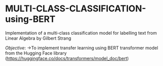 # MULTI-CLASS-CLASSIFICATION-using-BERT
Implementation of a multi-class classification model for labelling text from Linear Algebra by Gilbert Strang

*Objective*: 
->To implement transfer learning using BERT transformer model from the Hugging Face library (https://huggingface.co/docs/transformers/model_doc/bert) 
